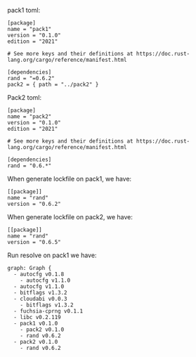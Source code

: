 pack1 toml:

```
[package]
name = "pack1"
version = "0.1.0"
edition = "2021"

# See more keys and their definitions at https://doc.rust-lang.org/cargo/reference/manifest.html

[dependencies]
rand = "=0.6.2"
pack2 = { path = "../pack2" }
```



Pack2 toml:

```
[package]
name = "pack2"
version = "0.1.0"
edition = "2021"

# See more keys and their definitions at https://doc.rust-lang.org/cargo/reference/manifest.html

[dependencies]
rand = "0.6.*"
```





When generate lockfile on pack1, we have:

```
[[package]]
name = "rand"
version = "0.6.2"
```





When generate lockfile on pack2, we have:

```
[[package]]
name = "rand"
version = "0.6.5"
```





Run resolve on pack1 we have:

```
graph: Graph {
  - autocfg v0.1.8
    - autocfg v1.1.0
  - autocfg v1.1.0
  - bitflags v1.3.2
  - cloudabi v0.0.3
    - bitflags v1.3.2
  - fuchsia-cprng v0.1.1
  - libc v0.2.119
  - pack1 v0.1.0
    - pack2 v0.1.0
    - rand v0.6.2
  - pack2 v0.1.0
    - rand v0.6.2
```

